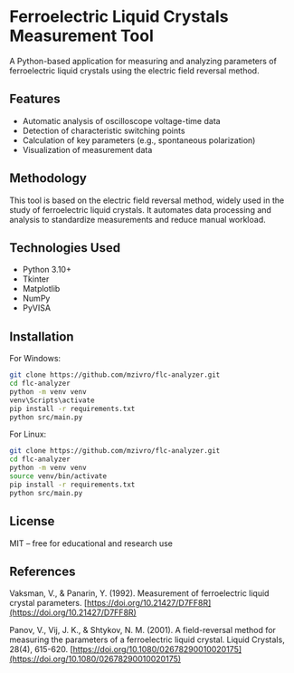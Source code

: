 # Ferroelectric Liquid Crystals Measurement Tool

A Python-based application for measuring and analyzing parameters of ferroelectric liquid crystals using the electric field reversal method.

## Features

- Automatic analysis of oscilloscope voltage-time data
- Detection of characteristic switching points
- Calculation of key parameters (e.g., spontaneous polarization)
- Visualization of measurement data

## Methodology

This tool is based on the electric field reversal method, widely used in the study of ferroelectric liquid crystals. It automates data processing and analysis to standardize measurements and reduce manual workload.

## Technologies Used

- Python 3.10+
- Tkinter
- Matplotlib
- NumPy
- PyVISA

## Installation
For Windows:
```bash
git clone https://github.com/mzivro/flc-analyzer.git
cd flc-analyzer
python -m venv venv
venv\Scripts\activate
pip install -r requirements.txt
python src/main.py
```

For Linux:
```bash
git clone https://github.com/mzivro/flc-analyzer.git
cd flc-analyzer
python -m venv venv
source venv/bin/activate
pip install -r requirements.txt
python src/main.py
```

## License

MIT – free for educational and research use

## References

Vaksman, V., & Panarin, Y. (1992). Measurement of ferroelectric liquid crystal parameters. [https://doi.org/10.21427/D7FF8R](https://doi.org/10.21427/D7FF8R)

Panov, V., Vij, J. K., & Shtykov, N. M. (2001). A field-reversal method for measuring the parameters of a ferroelectric liquid crystal. Liquid Crystals, 28(4), 615-620. [https://doi.org/10.1080/02678290010020175](https://doi.org/10.1080/02678290010020175)